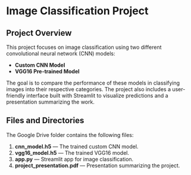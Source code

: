 # Image Classification Project

## Project Overview
This project focuses on image classification using two different convolutional neural network (CNN) models:
- **Custom CNN Model**
- **VGG16 Pre-trained Model**

The goal is to compare the performance of these models in classifying images into their respective categories. The project also includes a user-friendly interface built with Streamlit to visualize predictions and a presentation summarizing the work.

## Files and Directories
The Google Drive folder contains the following files:

1. **cnn_model.h5** — The trained custom CNN model.
2. **vgg16_model.h5** — The trained VGG16 model.
3. **app.py** — Streamlit app for image classification.
4. **project_presentation.pdf** — Presentation summarizing the project.

